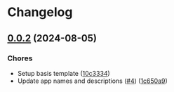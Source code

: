 # Changelog

## [0.0.2](https://github.com/Drishtantr/monorepo-template/compare/first_app-v0.0.1...first_app-v0.0.2) (2024-08-05)


### Chores

* Setup basis template ([10c3334](https://github.com/Drishtantr/monorepo-template/commit/10c33344531ecbd28fcdc3ceb48b57f87771d6f6))
* Update app names and descriptions ([#4](https://github.com/Drishtantr/monorepo-template/issues/4)) ([1c650a9](https://github.com/Drishtantr/monorepo-template/commit/1c650a9f4cc0e10bf113bf5521f83f17043c7c5f))
